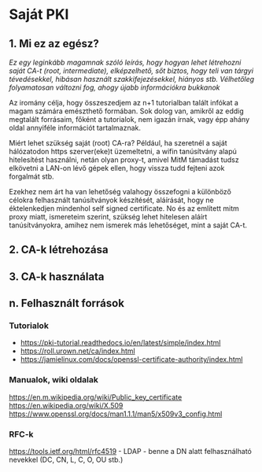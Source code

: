 # Saját PKI

## 1. Mi ez az egész?
_Ez egy leginkább magamnak szóló leírás, hogy hogyan lehet létrehozni saját
CA-t (root, intermediate), elképzelhető, sőt biztos, hogy teli van tárgyi tévedésekkel,
hibásan használt szakkifejezésekkel, hiányos stb. Vélhetőleg folyamatosan változni fog,
ahogy újabb információkra bukkanok_
  
Az iromány célja, hogy összeszedjem az n+1 tutorialban talált infókat a magam számára
emészthető formában. Sok dolog van, amikről az eddig megtalált forrásaim, főként 
a tutorialok, nem igazán írnak, vagy épp ahány oldal annyiféle információt tartalmaznak.

Miért lehet szükség saját (root) CA-ra? Például, ha szeretnél a saját 
hálózatodon https szerver(eke)t üzemeltetni, a wifin tanúsítvány alapú hitelesítést
használni, netán olyan proxy-t, amivel MitM támadást tudsz elkövetni a LAN-on 
lévő gépek ellen, hogy vissza tudd fejteni azok forgalmát stb.    

Ezekhez nem árt ha van lehetőség valahogy összefogni a különböző célokra felhasznált
tanúsítványok készítését, aláírását, hogy ne éktelenkedjen mindenhol self signed
certificate. No és az említett mitm proxy miatt, ismereteim szerint, szükség lehet
hitelesen aláírt tanúsítványokra, amihez nem ismerek más lehetőséget, mint a saját
CA-t. 
## 2. CA-k létrehozása  
  
  
    

## 3. CA-k használata



## n. Felhasznált források
### Tutorialok
- https://pki-tutorial.readthedocs.io/en/latest/simple/index.html
- https://roll.urown.net/ca/index.html
- https://jamielinux.com/docs/openssl-certificate-authority/index.html

### Manualok, wiki oldalak
https://en.m.wikipedia.org/wiki/Public_key_certificate   
https://en.wikipedia.org/wiki/X.509  
https://www.openssl.org/docs/man1.1.1/man5/x509v3_config.html   
  
### RFC-k
https://tools.ietf.org/html/rfc4519 - LDAP - benne a DN alatt felhasználható nevekkel (DC, CN, L, C, O, OU stb.)  

